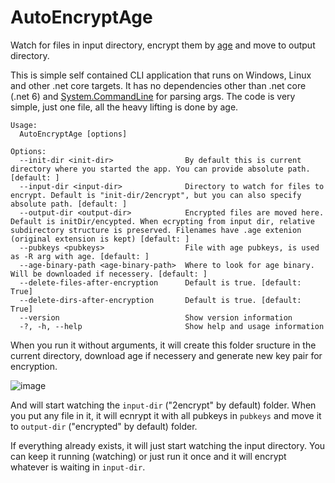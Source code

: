 # AutoEncryptAge

Watch for files in input directory, encrypt them by [age](https://github.com/FiloSottile/age) and move to output directory.

This is simple self contained CLI application that runs on Windows, Linux and other .net core targets. It has no dependencies other than .net core (.net 6) and [System.CommandLine](https://github.com/dotnet/command-line-api) for parsing args. The code is very simple, just one file, all the heavy lifting is done by age.

```
Usage:
  AutoEncryptAge [options]

Options:
  --init-dir <init-dir>                By default this is current directory where you started the app. You can provide absolute path. [default: ]
  --input-dir <input-dir>              Directory to watch for files to encrypt. Default is "init-dir/2encrypt", but you can also specify absolute path. [default: ]
  --output-dir <output-dir>            Encrypted files are moved here. Default is initDir/encypted. When ecrypting from input dir, relative subdirectory structure is preserved. Filenames have .age extenion (original extension is kept) [default: ]
  --pubkeys <pubkeys>                  File with age pubkeys, is used as -R arg with age. [default: ]
  --age-binary-path <age-binary-path>  Where to look for age binary. Will be downloaded if necessery. [default: ]
  --delete-files-after-encryption      Default is true. [default: True]
  --delete-dirs-after-encryption       Default is true. [default: True]
  --version                            Show version information
  -?, -h, --help                       Show help and usage information
```

When you run it without arguments, it will create this folder sructure in the current directory, download age if necessery and generate new key pair for encryption.
 
![image](https://user-images.githubusercontent.com/189804/124640962-7257a180-de8e-11eb-9301-12c76f783e59.png)

 And will start watching the `input-dir` ("2encrypt" by default) folder. When you put any file in it, it will ecnrypt it with all pubkeys in `pubkeys` and move it to `output-dir` ("encrypted" by default) folder.
 
 If everything already exists, it will just start watching the input directory. You can keep it running (watching) or just run it once and it will encrypt whatever is waiting in `input-dir`.
 
